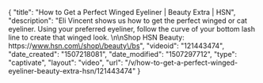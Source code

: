 {
    "title": "How to Get a Perfect Winged Eyeliner | Beauty Extra | HSN",
    "description": "Eli Vincent shows us how to get the perfect winged or cat eyeliner. Using your preferred eyeliner, follow the curve of your bottom lash line to create that winged look. \n\nShop HSN Beauty: https:\/\/www.hsn.com\/shop\/beauty\/bs",
    "videoid": "121443474",
    "date_created": "1507218081",
    "date_modified": "1507297712",
    "type": "captivate",
    "layout": "video",
    "url": "\/v\/how-to-get-a-perfect-winged-eyeliner-beauty-extra-hsn\/121443474"
}